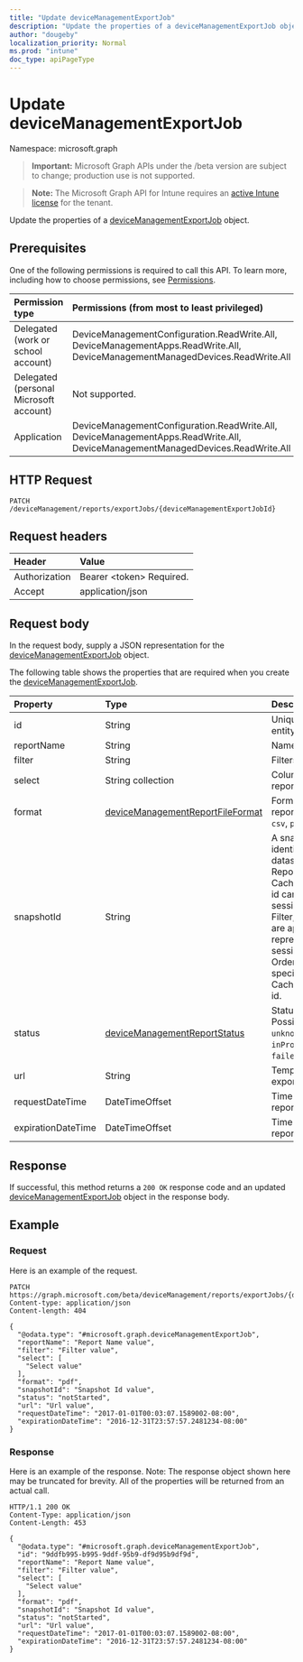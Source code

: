 ```yaml
---
title: "Update deviceManagementExportJob"
description: "Update the properties of a deviceManagementExportJob object."
author: "dougeby"
localization_priority: Normal
ms.prod: "intune"
doc_type: apiPageType
---
```


# Update deviceManagementExportJob

Namespace: microsoft.graph

> **Important:** Microsoft Graph APIs under the /beta version are subject to change; production use is not supported.

> **Note:** The Microsoft Graph API for Intune requires an [active Intune license](https://go.microsoft.com/fwlink/?linkid=839381) for the tenant.

Update the properties of a [deviceManagementExportJob](../resources/intune-reporting-devicemanagementexportjob.md) object.

## Prerequisites
One of the following permissions is required to call this API. To learn more, including how to choose permissions, see [Permissions](/graph/permissions-reference).

|Permission type|Permissions (from most to least privileged)|
|:---|:---|
|Delegated (work or school account)|DeviceManagementConfiguration.ReadWrite.All, DeviceManagementApps.ReadWrite.All, DeviceManagementManagedDevices.ReadWrite.All|
|Delegated (personal Microsoft account)|Not supported.|
|Application|DeviceManagementConfiguration.ReadWrite.All, DeviceManagementApps.ReadWrite.All, DeviceManagementManagedDevices.ReadWrite.All|

## HTTP Request
<!-- {
  "blockType": "ignored"
}
-->
``` http
PATCH /deviceManagement/reports/exportJobs/{deviceManagementExportJobId}
```

## Request headers
|Header|Value|
|:---|:---|
|Authorization|Bearer &lt;token&gt; Required.|
|Accept|application/json|

## Request body
In the request body, supply a JSON representation for the [deviceManagementExportJob](../resources/intune-reporting-devicemanagementexportjob.md) object.

The following table shows the properties that are required when you create the [deviceManagementExportJob](../resources/intune-reporting-devicemanagementexportjob.md).

|Property|Type|Description|
|:---|:---|:---|
|id|String|Unique identifier for this entity|
|reportName|String|Name of the report|
|filter|String|Filters applied on the report|
|select|String collection|Columns selected from the report|
|format|[deviceManagementReportFileFormat](../resources/intune-reporting-devicemanagementreportfileformat.md)|Format of the exported report. Possible values are: `csv`, `pdf`.|
|snapshotId|String|A snapshot is an identifiable subset of the dataset represented by the ReportName. A sessionId or CachedReportConfiguration id can be used here. If a sessionId is specified, Filter, Select, and OrderBy are applied to the data represented by the sessionId. Filter, Select, and OrderBy cannot be specified together with a CachedReportConfiguration id.|
|status|[deviceManagementReportStatus](../resources/intune-reporting-devicemanagementreportstatus.md)|Status of the export job. Possible values are: `unknown`, `notStarted`, `inProgress`, `completed`, `failed`.|
|url|String|Temporary location of the exported report|
|requestDateTime|DateTimeOffset|Time that the exported report was requested|
|expirationDateTime|DateTimeOffset|Time that the exported report expires|



## Response
If successful, this method returns a `200 OK` response code and an updated [deviceManagementExportJob](../resources/intune-reporting-devicemanagementexportjob.md) object in the response body.

## Example

### Request
Here is an example of the request.
``` http
PATCH https://graph.microsoft.com/beta/deviceManagement/reports/exportJobs/{deviceManagementExportJobId}
Content-type: application/json
Content-length: 404

{
  "@odata.type": "#microsoft.graph.deviceManagementExportJob",
  "reportName": "Report Name value",
  "filter": "Filter value",
  "select": [
    "Select value"
  ],
  "format": "pdf",
  "snapshotId": "Snapshot Id value",
  "status": "notStarted",
  "url": "Url value",
  "requestDateTime": "2017-01-01T00:03:07.1589002-08:00",
  "expirationDateTime": "2016-12-31T23:57:57.2481234-08:00"
}
```

### Response
Here is an example of the response. Note: The response object shown here may be truncated for brevity. All of the properties will be returned from an actual call.
``` http
HTTP/1.1 200 OK
Content-Type: application/json
Content-Length: 453

{
  "@odata.type": "#microsoft.graph.deviceManagementExportJob",
  "id": "9ddfb995-b995-9ddf-95b9-df9d95b9df9d",
  "reportName": "Report Name value",
  "filter": "Filter value",
  "select": [
    "Select value"
  ],
  "format": "pdf",
  "snapshotId": "Snapshot Id value",
  "status": "notStarted",
  "url": "Url value",
  "requestDateTime": "2017-01-01T00:03:07.1589002-08:00",
  "expirationDateTime": "2016-12-31T23:57:57.2481234-08:00"
}
```




